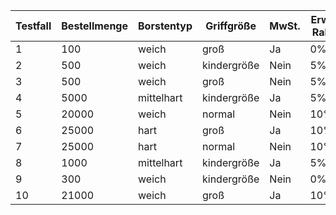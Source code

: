 | Testfall | Bestellmenge | Borstentyp   | Griffgröße | MwSt. | Erw. Rab | Erw. Preisänderung | Erwarteter Einzelpreis | Erwartete Gesamtkosten |
|----------|--------------|--------------|------------|-------|----------|--------------------|------------------------|------------------------|
| 1        | 100          | weich        | groß       | Ja    | 0%       | 0%         | 2,50 €                 | 250,00 €               |
| 2        | 500          | weich        | kindergröße| Nein  | 5%       | -5                 | 2,25 €                 | 1.125,00 €             |
| 3        | 500          | weich        | groß       | Nein  | 5%       | -1%        | 2,42 €                 | 1.176,625 €             |
| 4        | 5000         | mittelhart   | kindergröße| Ja    | 5%       | -2%        | 2,38 €                 | 11.875,00 €            |
| 5        | 20000        | weich        | normal     | Nein  | 10%      | -1%        | 2,23 €                 | 44.600,00 €            |
| 6        | 25000        | hart         | groß       | Ja    | 10%      | +5%        | 2,62 €                 | 65.500,00 €            |
| 7        | 25000        | hart         | normal     | Nein  | 10%      | +2.5%      | 2,56 €                 | 64.000,00 €            |
| 8        | 1000         | mittelhart   | kindergröße| Ja    | 5%       | -2%        | 2,38 €                 | 2.375,00 €             |
| 9        | 300          | weich        | kindergröße| Nein  | 0%       | -5%        | 2,38 €                 | 714,00 €               |
| 10       | 21000        | weich        | groß       | Ja    | 10%      | -1%        | 2,23 €                 | 46.830,00 €            |


